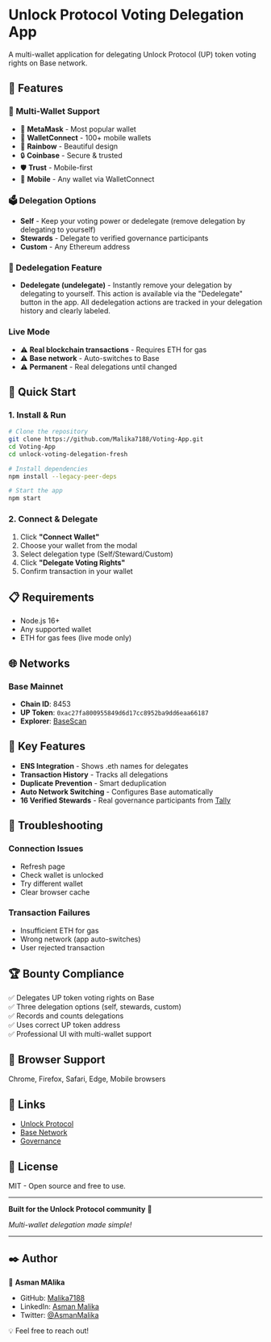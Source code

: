 # Unlock Protocol Voting Delegation App

A multi-wallet application for delegating Unlock Protocol (UP) token voting rights on Base network.

## 🚀 Features

### 🔐 Multi-Wallet Support
- 🦊 **MetaMask** - Most popular wallet
- 👛 **WalletConnect** - 100+ mobile wallets  
- 🌈 **Rainbow** - Beautiful design
- 🔒 **Coinbase** - Secure & trusted
- 🛡️ **Trust** - Mobile-first
- 📱 **Mobile** - Any wallet via WalletConnect

### 🗳️ Delegation Options
- **Self** - Keep your voting power or dedelegate (remove delegation by delegating to yourself)
- **Stewards** - Delegate to verified governance participants
- **Custom** - Any Ethereum address

### 🔄 Dedelegation Feature
- **Dedelegate (undelegate)** - Instantly remove your delegation by delegating to yourself. This action is available via the "Dedelegate" button in the app. All dedelegation actions are tracked in your delegation history and clearly labeled.

### Live Mode

- ⚠️ **Real blockchain transactions** - Requires ETH for gas
- ⚠️ **Base network** - Auto-switches to Base
- ⚠️ **Permanent** - Real delegations until changed




## 🚀 Quick Start

### 1. Install & Run
```bash
# Clone the repository
git clone https://github.com/Malika7188/Voting-App.git
cd Voting-App
cd unlock-voting-delegation-fresh

# Install dependencies
npm install --legacy-peer-deps

# Start the app
npm start
```

### 2. Connect & Delegate
1. Click **"Connect Wallet"**
2. Choose your wallet from the modal
3. Select delegation type (Self/Steward/Custom)
4. Click **"Delegate Voting Rights"**
5. Confirm transaction in your wallet




## 📋 Requirements

- Node.js 16+
- Any supported wallet
- ETH for gas fees (live mode only)

## 🌐 Networks

### Base Mainnet
- **Chain ID**: 8453
- **UP Token**: `0xac27fa800955849d6d17cc8952ba9dd6eaa66187`
- **Explorer**: [BaseScan](https://basescan.org)

## 🔧 Key Features

- **ENS Integration** - Shows .eth names for delegates
- **Transaction History** - Tracks all delegations
- **Duplicate Prevention** - Smart deduplication
- **Auto Network Switching** - Configures Base automatically
- **16 Verified Stewards** - Real governance participants from [Tally](https://www.tally.xyz/gov/unlock-protocol)

## 🐛 Troubleshooting

### Connection Issues
- Refresh page
- Check wallet is unlocked
- Try different wallet
- Clear browser cache

### Transaction Failures
- Insufficient ETH for gas
- Wrong network (app auto-switches)
- User rejected transaction

## 🏆 Bounty Compliance

✅ Delegates UP token voting rights on Base  
✅ Three delegation options (self, stewards, custom)  
✅ Records and counts delegations  
✅ Uses correct UP token address  
✅ Professional UI with multi-wallet support  

## 📱 Browser Support

Chrome, Firefox, Safari, Edge, Mobile browsers

## 🔗 Links

- [Unlock Protocol](https://unlock-protocol.com)
- [Base Network](https://base.org)
- [Governance](https://www.tally.xyz/gov/unlock-protocol)

## 📄 License

MIT - Open source and free to use.

---

**Built for the Unlock Protocol community** 🚀

*Multi-wallet delegation made simple!*

---

## ✒️ Author

👤 **Asman MAlika**  
- GitHub: [Malika7188](https://github.com/Malika7188)  
- LinkedIn: [Asman Malika](https://www.linkedin.com/in/asman-malika-84981a211/)  
- Twitter: [@AsmanMalika](https://x.com/AsmanMalika)   

💡 Feel free to reach out!  
